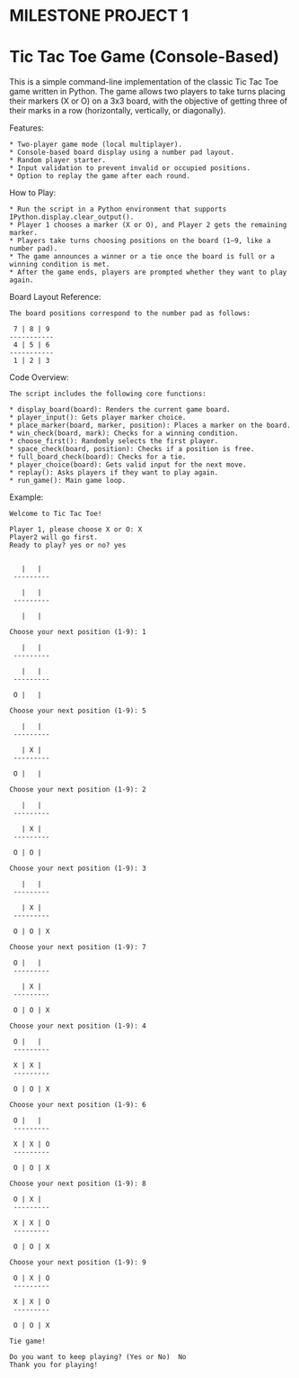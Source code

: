 # MILESTONE PROJECT 1
 # Tic Tac Toe Game (Console-Based)
This is a simple command-line implementation of the classic Tic Tac Toe game written in Python. The game allows two players to take turns placing their markers (X or O) on a 3x3 board, with the objective of getting three of their marks in a row (horizontally, vertically, or diagonally).

Features:

	* Two-player game mode (local multiplayer).
	* Console-based board display using a number pad layout.
	* Random player starter.
	* Input validation to prevent invalid or occupied positions.
	* Option to replay the game after each round.



How to Play:

	* Run the script in a Python environment that supports IPython.display.clear_output().
	* Player 1 chooses a marker (X or O), and Player 2 gets the remaining marker.
	* Players take turns choosing positions on the board (1–9, like a number pad).
	* The game announces a winner or a tie once the board is full or a winning condition is met.
	* After the game ends, players are prompted whether they want to play again.



Board Layout Reference:

	The board positions correspond to the number pad as follows:
 
	 7 | 8 | 9
	-----------
 	 4 | 5 | 6
	-----------
 	 1 | 2 | 3




 Code Overview:
 
	The script includes the following core functions:
 
	* display_board(board): Renders the current game board.
	* player_input(): Gets player marker choice.
	* place_marker(board, marker, position): Places a marker on the board.
	* win_check(board, mark): Checks for a winning condition.
	* choose_first(): Randomly selects the first player.
	* space_check(board, position): Checks if a position is free.
	* full_board_check(board): Checks for a tie.
	* player_choice(board): Gets valid input for the next move.
	* replay(): Asks players if they want to play again.
	* run_game(): Main game loop.


Example:

	Welcome to Tic Tac Toe!

	Player 1, please choose X or O: X
	Player2 will go first.
	Ready to play? yes or no? yes


	   |   |  
	 ---------

	   |   |  
	 ---------

	   |   |  

	Choose your next position (1-9): 1

	   |   |  
	 ---------

	   |   |  
	 ---------

	 O |   |  

	Choose your next position (1-9): 5

	   |   |  
	 ---------

	   | X |  
	 ---------

	 O |   |  

	Choose your next position (1-9): 2

	   |   |  
	 ---------

	   | X |  
	 ---------

	 O | O |  

	Choose your next position (1-9): 3

	   |   |  
	 ---------

	   | X |  
	 ---------

	 O | O | X

	Choose your next position (1-9): 7

	 O |   |  
	 ---------

	   | X |  
	 ---------

	 O | O | X

	Choose your next position (1-9): 4

	 O |   |  
	 ---------

	 X | X |  
	 ---------

	 O | O | X

	Choose your next position (1-9): 6

	 O |   |  
	 ---------

	 X | X | O
	 ---------

	 O | O | X

	Choose your next position (1-9): 8

	 O | X |  
	 ---------

	 X | X | O
	 ---------

	 O | O | X

	Choose your next position (1-9): 9

	 O | X | O
	 ---------

	 X | X | O
	 ---------

	 O | O | X

	Tie game!

	Do you want to keep playing? (Yes or No)  No
	Thank you for playing!
